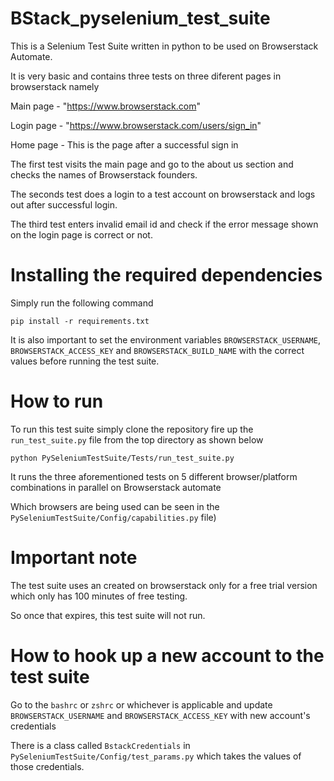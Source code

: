 # BStack_pyselenium_test_suite
This is a Selenium Test Suite written in python to be used on Browserstack Automate.

It is very basic and contains three tests on three diferent pages in browserstack namely

Main page - "https://www.browserstack.com"

Login page - "https://www.browserstack.com/users/sign_in"

Home page - This is the page after a successful sign in

The first test visits the main page and go to the about us section and checks the names of
Browserstack founders.

The seconds test does a login to a test account on browserstack and logs out after successful login.

The third test enters invalid email id and check if the error message shown on the login page
is correct or not.


# Installing the required dependencies
Simply run the following command
```
pip install -r requirements.txt

```

It is also important to set the environment variables `BROWSERSTACK_USERNAME`,
`BROWSERSTACK_ACCESS_KEY` and `BROWSERSTACK_BUILD_NAME` with the correct values
before running the test suite.


# How to run
To run this test suite simply clone the repository fire up the `run_test_suite.py` file
from the top directory as shown below
```
python PySeleniumTestSuite/Tests/run_test_suite.py

```

It runs the three aforementioned tests on 5 different browser/platform combinations in
parallel on Browserstack automate

Which browsers are being used can be seen in the
`PySeleniumTestSuite/Config/capabilities.py` file)


# Important note
The test suite uses an created on browserstack only for a free trial version which
only has 100 minutes of free testing.

So once that expires, this test suite will not run.


# How to hook up a new account to the test suite
Go to the `bashrc` or `zshrc` or whichever is applicable and update
`BROWSERSTACK_USERNAME` and `BROWSERSTACK_ACCESS_KEY` with new account's credentials

There is a class called `BstackCredentials` in `PySeleniumTestSuite/Config/test_params.py`
which takes the values of those credentials.



